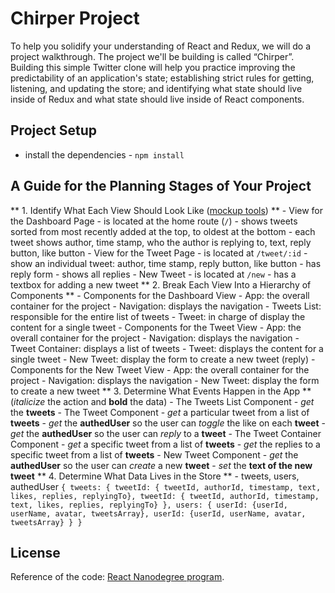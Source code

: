# Chirper Project

To help you solidify your understanding of React and Redux, we will do a project walkthrough. The project we'll be building is called “Chirper”. Building this simple Twitter clone will help you practice improving the predictability of an application's state; establishing strict rules for getting, listening, and updating the store; and identifying what state should live inside of Redux and what state should live inside of React components.


## Project Setup

* install the dependencies - `npm install`


## A Guide for the Planning Stages of Your Project

** 1. Identify What Each View Should Look Like ([mockup tools](https://codingsans.com/blog/mockup-tools)) **
    - View for the Dashboard Page
        - is located at the home route (`/`)
        - shows tweets sorted from most recently added at the top, to oldest at the bottom
        - each tweet shows author, time stamp, who the author is replying to, text, reply button, like button
    - View for the Tweet Page
        - is located at `/tweet/:id`
        - show an individual tweet: author, time stamp, reply button, like button
        - has reply form
        - shows all replies
    - New Tweet
        - is located at `/new`
        - has a textbox for adding a new tweet
** 2. Break Each View Into a Hierarchy of Components **
    - Components for the Dashboard View
        - App: the overall container for the project
        - Navigation: displays the navigation
        - Tweets List: responsible for the entire list of tweets
        - Tweet: in charge of display the content for a single tweet
    - Components for the Tweet View
        - App: the overall container for the project
        - Navigation: displays the navigation
        - Tweet Container: displays a list of tweets
        - Tweet: displays the content for a single tweet
        - New Tweet: display the form to create a new tweet (reply)
    - Components for the New Tweet View
        - App: the overall container for the project
        - Navigation: displays the navigation
        - New Tweet: display the form to create a new tweet
** 3. Determine What Events Happen in the App **
      (*italicize* the action and **bold** the data)
    - The Tweets List Component
        - *get* the **tweets**
    - The Tweet Component
        - *get* a particular tweet from a list of **tweets**
        - *get* the **authedUser** so the user can *toggle* the like on each **tweet**
        - *get* the **authedUser** so the user can *reply* to a **tweet**
    - The Tweet Container Component
        - *get* a specific tweet from a list of **tweets**
        - *get* the replies to a specific tweet from a list of **tweets**
    - New Tweet Component
        - *get* the **authedUser** so the user can *create* a new **tweet**
        - *set* the **text of the new tweet**
** 4. Determine What Data Lives in the Store **
    - tweets, users, authedUser
    ```{
        tweets: {
            tweetId: { tweetId, authorId, timestamp, text, likes, replies, replyingTo},
            tweetId: { tweetId, authorId, timestamp, text, likes, replies, replyingTo}
        },
        users: {
            userId: {userId, userName, avatar, tweetsArray},
            userId: {userId, userName, avatar, tweetsArray}
        }
    }```

## License
Reference of the code:  [React Nanodegree program](https://www.udacity.com/course/react-nanodegree--nd019).

